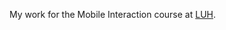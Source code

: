 My work for the Mobile Interaction course at [LUH](https://www.pi.uni-hannover.de/de/hci/lehre/sommer-2024/mobile-interaktion).
